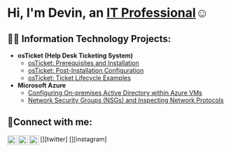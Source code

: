   <h1>Hi, I'm Devin, an <a href="https://linkedin.com/in/devinmelson">IT Professional</a>☺</h1>

<h2>👨‍💻 Information Technology Projects:</h2>

- <b>osTicket (Help Desk Ticketing System)</b>
  - [osTicket: Prerequisites and Installation](https://github.com/DevinMelson/osticket-prereqs)
  - [osTicket: Post-Installation Configuration](https://github.com/DevinMelson/post-inst-config)
  - [osTicket: Ticket Lifecycle Examples](https://github.com/DevinMelson/ticket-lifecycle-)
- <b>Microsoft Azure</b>
  - [Configuring On-premises Active Directory within Azure VMs](https://github.com/DevinMelson/configure-ad)
  - [Network Security Groups (NSGs) and Inspecting Network Protocols](https://github.com/DevinMelson/Nsg)
    
<h2>🤳Connect with me:</h2>

[<img align="left" alt="Josh | Twitter" width="22px" src="https://cdn.jsdelivr.net/npm/simple-icons@v3/icons/twitter.svg" />][twitter]
[<img align="left" alt="Josh | LinkedIn" width="22px" src="https://cdn.jsdelivr.net/npm/simple-icons@v3/icons/linkedin.svg" />][linkedin]
[<img align="left" alt="Josh | Instagram" width="22px" src="https://cdn.jsdelivr.net/npm/simple-icons@v3/icons/instagram.svg" />][instagram]


[linkedin]: https://linkedin.com/in/devinmelson
